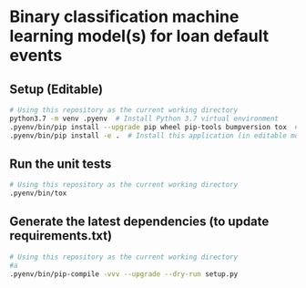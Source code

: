 # Binary classification machine learning model(s) for loan default events
## Setup (Editable)
```bash
# Using this repository as the current working directory
python3.7 -m venv .pyenv  # Install Python 3.7 virtual environment
.pyenv/bin/pip install --upgrade pip wheel pip-tools bumpversion tox  # Install additional tools
.pyenv/bin/pip install -e .  # Install this application (in editable mode)
```

## Run the unit tests
```bash
# Using this repository as the current working directory
.pyenv/bin/tox
```

## Generate the latest dependencies (to update requirements.txt)
```bash
# Using this repository as the current working directory
#a
.pyenv/bin/pip-compile -vvv --upgrade --dry-run setup.py
```